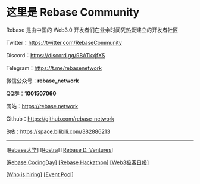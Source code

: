 # 这里是 Rebase Community

Rebase 是由中国的 Web3.0 开发者们在业余时间凭热爱建立的开发者社区

Twitter：https://twitter.com/RebaseCommunity

Discord：https://discord.gg/9BATkxjfXS

Telegram：https://t.me/rebasenetwork

微信公众号：**rebase_network**

QQ群：**1001507060**

网站：https://rebase.network

Github：https://github.com/rebase-network

B站：https://space.bilibili.com/382886213

---

[[Rebase大学](https://github.com/rebase-network/work-groups/blob/main/README.md#rebase大学)] [[Rostra](https://github.com/rebase-network/work-groups/blob/main/README.md#rostra)] [[Rebase D. Ventures](https://github.com/rebase-network/work-groups/blob/main/README.md#rebase-d-ventures)]

[[Rebase CodingDay](https://github.com/rebase-network/work-groups/blob/main/README.md#rebase-codingday)] [[Rebase Hackathon](https://github.com/rebase-network/work-groups/blob/main/README.md#rebase-hackathon)] [[Web3极客日报](https://github.com/rebase-network/work-groups/blob/main/README.md#web3极客日报)]

[[Who is hiring](https://github.com/rebase-network/work-groups/blob/main/README.md#who-is-hiring)] [[Event Pool](https://github.com/rebase-network/work-groups/blob/main/README.md#event-pool)]
